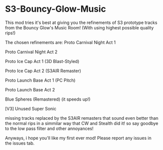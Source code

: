 # S3-Bouncy-Glow-Music
This mod tries it's best at giving you the refinements of S3 prototype tracks from the Bouncy Glow's Music Room!  (With using highest possible quality rips!)

The chosen refinements are:
Proto Carnival Night Act 1

Proto Carnival Night Act 2

Proto Ice Cap Act 1 (3D Blast-Styled)

Proto Ice Cap Act 2 (S3AIR Remaster)

Proto Launch Base Act 1 (PC Pitch)

Proto Launch Base Act 2

Blue Spheres (Remastered) (it speeds up!)

[V3] Unused Super Sonic

missing tracks replaced by the S3AIR remasters that sound even better than the normal rips in a simmilar way that CW and Stealth did it! so say goodbye to the low pass filter and other annoyances!

Anyways, i hope you'll like my first ever mod! Please report any issues in the issues tab.
